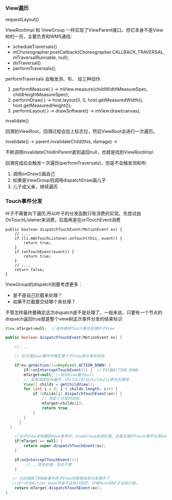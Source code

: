 ### View遍历

requestLayout()

ViewRootImpl 和 ViewGroup 一样实现了ViewParent接口。但它本身不是View树的一员，主要负责和WMS通信:

-  scheduleTraversals()
-  mChoreographer.postCallback(Choreographer.CALLBACK_TRAVERSAL, mTraversalRunnable, null);
-  doTraversal()
-  performTraversals();

performTraversals 会触发测、布、 绘三种动作:

1. performMeasure( ) -> mView.measure(childWidthMeasureSpec, childHeightMeasureSpec);
2. performDraw( ) -> host.layout(0, 0, host.getMeasuredWidth(), host.getMeasuredHeight());
3. performLayout( ) -> drawSoftware() -> mView.draw(canvas);

invalidate()

回溯到ViewRoot，回溯过程会加上标志位，然后ViewRoot会进行一次遍历。

invalidate() -> parent.invalidateChild(this, damage) ->

不断调用invalidateChildInParent直到返回null，也就是找到ViewRootImpl



回溯完成后会触发一次遍历(performTraversals)，但是不会触发测和布:



1. 调用onDraw()画自己
2. 如果是ViewGroup则调用dispatchDraw画儿子
3. 儿子成父亲，继续遍历


### Touch事件分发

叶子不需要向下遍历,所以叶子的分发函数只有消费的实现。先尝试由OnTouchListener来消费，后面再是在onTouchEvent消费

~~~
public boolean dispatchTouchEvent(MotionEvent ev) {
    // ....
    if (li.mOnTouchListener.onTouch(this, event)) {
        return true;
    }
    if (onTouchEvent(event)) {
        return true;
    }
    // ....
    return false;
}
~~~

ViewGroup的dispatch则要考虑更多：

- 是不是自己拦截来处理？
- 如果不拦截要交给哪个来处理？

不管怎样最终要确定这次dispatch是不是处理了，一般来说，只要有一个节点的dispatch返回true就是整个view树这次事件分发的结束标识

~~~java
View mTarget=null;  //保存捕获Touch事件处理的子View

public boolean dispatchTouchEvent(MotionEvent ev) {

    //....

    // 在分发Down事件时确定哪个子View是分发的目标

    if(ev.getAction()==KeyEvent.ACTION_DOWN) {
        if(!onInterceptTouchEvent()) {  //不拦截ACTION_DOWN
        mTarget=null; //目标View置为null
        // 采用深度优先遍历，childs[0]比childs[1]更优先接收
        View[] childs = getChildView();
        for (int i = 0; i < childs.length; i++) {
            if (childs[i].dispatchTouchEvent(ev)) {
                // 找到了分发的目标
                mTarget=childs[i];
                return true;
            }
        }
      }
  }

    //当子View没有捕获down事件时，ViewGroup自身处理。这里处理的Touch事件包含Down、Up和Move
    if(mTarget == null) {
        return super.dispatchTouchEvent(ev);
    }

    if(onInterceptTouchEvent()){
         //...其他处理，在此不管
    }

   // 已经捕获了DOWN事件的子View则直接给他分发事件了
   //这一步在Action_Down中是不会执行到的，只有Move和UP才会执行到。
    return mTarget.dispatchTouchEvent(ev);
}
~~~
